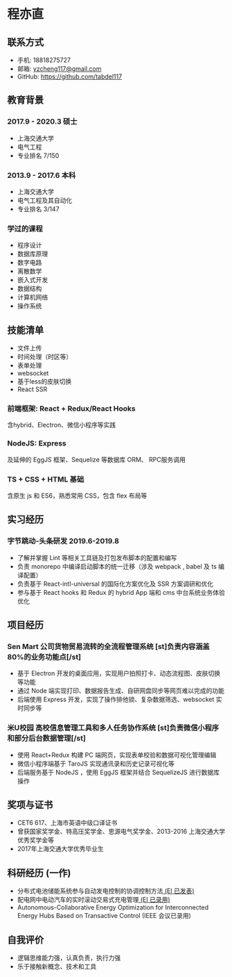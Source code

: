 # 程亦直

## 联系方式
- 手机: 18818275727
- 邮箱: yzcheng117@gmail.com
- GitHub: https://github.com/tabdel117

## 教育背景

### 2017.9 - 2020.3 硕士
- 上海交通大学
- 电气工程
- 专业排名 7/150

### 2013.9 - 2017.6 本科
- 上海交通大学
- 电气工程及其自动化
- 专业排名 3/147

### 学过的课程
- 程序设计
- 数据库原理
- 数字电路
- 离散数学
- 嵌入式开发
- 数据结构
- 计算机网络
- 操作系统

## 技能清单

- 文件上传
- 时间处理（时区等）
- 表单处理
- websocket
- 基于less的皮肤切换
- React SSR

### 前端框架: React + Redux/React Hooks
含hybrid、Electron、微信小程序等实践
### NodeJS: Express
及延伸的 EggJS 框架、Sequelize 等数据库 ORM、 RPC服务调用
### TS + CSS + HTML 基础
含原生 js 和 ES6，熟悉常用 CSS，包含 flex 布局等

## 实习经历

### 字节跳动-头条研发 2019.6-2019.8
- 了解并掌握 Lint 等相关工具链及打包发布脚本的配置和编写
- 负责 monorepo 中编译启动脚本的统一迁移（涉及 webpack , babel 及 ts 编译配置）
- 负责基于 React-intl-universal 的国际化方案优化及 SSR 方案调研和优化
- 参与基于 React hooks 和 Redux 的 hybrid App 端和 cms 中台系统业务体验优化

## 项目经历

### Sen Mart 公司货物贸易流转的全流程管理系统 [st]负责内容涵盖80%的业务功能点[/st]

- 基于 Electron 开发的桌面应用，实现用户拍照打卡、动态流程图、皮肤切换等功能
- 通过 Node 端实现打印、数据报告生成、自研网盘同步等网页难以完成的功能
- 后端使用 Express 开发，实现了操作排他锁、复杂数据筛选、websocket 实时同步等

### 米U校园 高校信息管理工具和多人任务协作系统 [st]负责微信小程序和部分后台数据管理[/st]

- 使用 React+Redux 构建 PC 端网页，实现表单校验和数据可视化管理编辑
- 微信小程序端基于 TaroJS 实现通讯录和历史记录可视化等
- 后端服务基于 NodeJS ，使用 EggJS 框架并结合 SequelizeJS 进行数据库操作

## 奖项与证书 
- CET6 617、上海市英语中级口译证书
- 曾获国家奖学金、特高压奖学金、思源电气奖学金、2013-2016 上海交通大学优秀奖学金等
- 2017年上海交通大学优秀毕业生

## 科研经历 (一作)
- 分布式电池储能系统参与自动发电控制的协调控制方法[ (EI 已发表)](http://kns.cnki.net/KCMS/detail/detail.aspx?dbcode=CJFQ&dbname=CJFDLAST2018&filename=DLXT201808010&v=MDU3NjRlckc0SDluTXA0OUVaSVI4ZVgxTHV4WVM3RGgxVDNxVHJXTTFGckNVUkxPZlpPWm1GeURuVXJyTElTSFQ=)
- 配电网中电动汽车的实时滚动交易式充电管理[ (EI 已录用)](http://kns.cnki.net/KCMS/detail/11.2107.TM.20190422.0948.003.html?uid=WEEvREdxOWJmbC9oM1NjYkZCbDdrdWdYYjlwaWNOOEhGbEowWWtodm5FWDM=$R1yZ0H6jyaa0en3RxVUd8df-oHi7XMMDo7mtKT6mSmEvTuk11l2gFA!!&v=MjgxMDBiYkc0SDlqTXE0NU1aT3NMWXc5TXptUm42ajU3VDNmbHFXTTBDTEw3UjdxZWJ1WnFGaURsVkwzSUlGZz1QeXJQ)
- Autonomous-Collaborative Energy Optimization for Interconnected Energy Hubs Based on Transactive Control (IEEE 会议已录用)
## 自我评价
* 逻辑思维能力强，认真负责，执行力强
* 乐于接触新概念、技术和工具